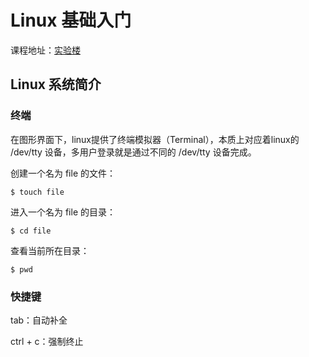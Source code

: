 # Linux 基础入门

课程地址：[实验楼](https://www.shiyanlou.com/courses/1)

## Linux 系统简介

### 终端

在图形界面下，linux提供了终端模拟器（Terminal），本质上对应着linux的 /dev/tty 设备，多用户登录就是通过不同的 /dev/tty 设备完成。

创建一个名为 file 的文件：
```shell
$ touch file
```

进入一个名为 file 的目录：
```shell
$ cd file
```

查看当前所在目录：
```shell
$ pwd
```

### 快捷键

tab：自动补全

ctrl + c：强制终止

